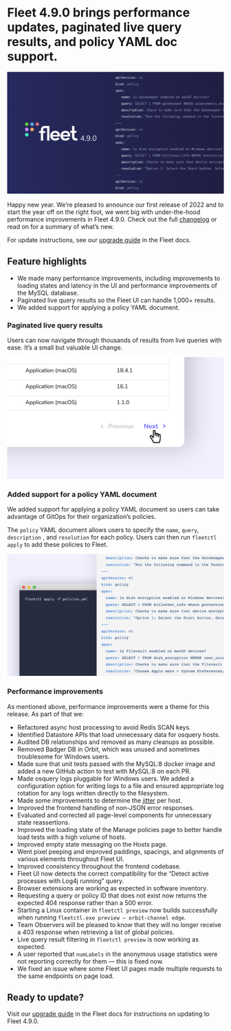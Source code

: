 # Fleet 4.9.0 brings performance updates, paginated live query results, and policy YAML doc support.

![Fleet 4.9.0](../website/assets/images/articles/fleet-4.9.0-cover-700x393@2x.png)

Happy new year. We’re pleased to announce our first release of 2022 and to start the year off on the right foot, we went big with under-the-hood performance improvements in Fleet 4.9.0. Check out the full [changelog](https://github.com/fleetdm/fleet/releases/tag/fleet-v4.9.0) or read on for a summary of what’s new.

For update instructions, see our [upgrade guide](https://fleetdm.com/docs/using-fleet/updating-fleet) in the Fleet docs.

## Feature highlights

- We made many performance improvements, including improvements to loading states and latency in the UI and performance improvements of the MySQL database.
- Paginated live query results so the Fleet UI can handle 1,000+ results.
- We added support for applying a policy YAML document.

### Paginated live query results

Users can now navigate through thousands of results from live queries with ease. It’s a small but valuable UI change.

![Paginated live query results](../website/assets/images/articles/fleet-4.9.0-1-700x393@2x.png)

### Added support for a policy YAML document

We added support for applying a policy YAML document so users can take advantage of GitOps for their organization’s policies.

The `policy` YAML document allows users to specify the `name`, `query`, `description` , and `resolution` for each policy. Users can then run `fleetctl apply` to add these policies to Fleet.

![Applying policies from a YAML document with fleetctl](../website/assets/images/articles/fleet-4.9.0-2-700x393@2x.png)


### Performance improvements

As mentioned above, performance improvements were a theme for this release. As part of that we:

- Refactored async host processing to avoid Redis SCAN keys.
- Identified Datastore APIs that load unnecessary data for osquery hosts.
- Audited DB relationships and removed as many cleanups as possible.
- Removed Badger DB in Orbit, which was unused and sometimes troublesome for Windows users.
- Made sure that unit tests passed with the MySQL:8 docker image and added a new GitHub action to test with MySQL:8 on each PR.
- Made osquery logs pluggable for Windows users. We added a configuration option for writing logs to a file and ensured appropriate log rotation for any logs written directly to the filesystem.
- Made some improvements to determine the [jitter](https://www.youtube.com/watch?v=pIgZ7gMze7A) per host.
- Improved the frontend handling of non-JSON error responses.
- Evaluated and corrected all page-level components for unnecessary state reassertions.
- Improved the loading state of the Manage policies page to better handle load tests with a high volume of hosts.
- Improved empty state messaging on the Hosts page.
- Went pixel peeping and improved paddings, spacings, and alignments of various elements throughout Fleet UI.
- Improved consistency throughout the frontend codebase.
- Fleet UI now detects the correct compatibility for the “Detect active processes with Log4j running” query.
- Browser extensions are working as expected in software inventory.
- Requesting a query or policy ID that does not exist now returns the expected 404 response rather than a 500 error.
- Starting a Linux container in `fleetctl preview` now builds successfully when running `fleetctl.exe preview — orbit-channel edge`.
- Team Observers will be pleased to know that they will no longer receive a 403 response when retrieving a list of global policies.
- Live query result filtering in `fleetctl preview` is now working as expected.
- A user reported that `numLabels` in the anonymous usage statistics were not reporting correctly for them — this is fixed now.
- We fixed an issue where some Fleet UI pages made multiple requests to the same endpoints on page load.

## Ready to update?

Visit our [upgrade guide](https://fleetdm.com/docs/using-fleet/updating-fleet) in the Fleet docs for instructions on updating to Fleet 4.9.0.

<meta name="category" value="releases">
<meta name="authorFullName" value="Fleet">
<meta name="authorGitHubUsername" value="fleetdm">
<meta name="publishedOn" value="2022-01-24">
<meta name="articleTitle" value="Fleet 4.9.0 brings performance updates, paginated live query results, and policy YAML doc support.">
<meta name="articleImageUrl" value="../website/assets/images/articles/fleet-4.9.0-cover-700x393@2x.png">